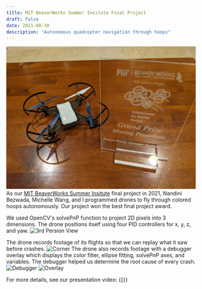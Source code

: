 ```yaml
---
title: MIT BeaverWorks Summer Insitute Final Project
draft: False
date: 2021-08-30
description: "Autonomous quadcopter navigation through hoops"
---
```


![Missing Propellers](images/missing_props_prize.jpg)
As our [MIT BeaverWorks Summer Insitute](https://beaverworks.ll.mit.edu/CMS/bw/bwsi) final project in 2021, Nandini Bezwada, Michelle Wang, and I programmed drones to fly through colored hoops autonomously. Our project won the best final project award.

We used OpenCV's solvePnP function to project 2D pixels into 3 dimensions. The drone positions itself using four PID controllers for x, y, z, and yaw. 
![3rd Persion View](https://media.giphy.com/media/yDqiu2abl0OyRYQyoA/giphy.gif)

The drone records footage of its flights so that we can replay what it saw before crashes.
![Corner](https://media.giphy.com/media/lyELslfCHNIZID92PT/giphy.gif)
The drone also records footage with a debugger overlay which displays the color filter, ellipse fitting, solvePnP axes, and variables. The debugger helped us determine the root cause of every crash.
![Debugger](https://media.giphy.com/media/58h8fLbwHo1lWn5DEg/giphy.gif)
![Overlay](https://media.giphy.com/media/yilzbCmvF5zGn7Rp9Z/giphy-downsized-large.gif)

For more details, see our presentation video:
{{<youtube lFV6kygEo7g>}}